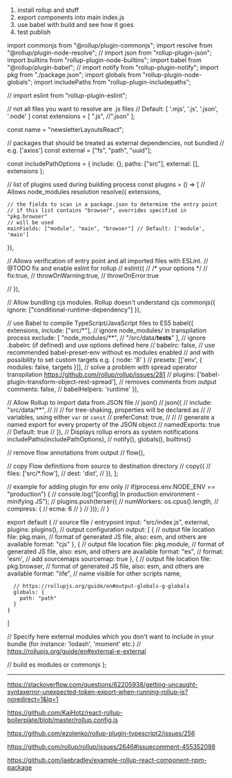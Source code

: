 1. install rollup and stuff
2. export components into main index.js
3. use babel with build and see how it goes
4. test publish 



import commonjs from "@rollup/plugin-commonjs";
import resolve from "@rollup/plugin-node-resolve";
// import json from "rollup-plugin-json";
import builtins from "rollup-plugin-node-builtins";
import babel from "@rollup/plugin-babel";
// import notify from "rollup-plugin-notify";
import pkg from "./package.json";
import globals from "rollup-plugin-node-globals";
import includePaths from "rollup-plugin-includepaths";

// import eslint from "rollup-plugin-eslint";

// not all files you want to resolve are .js files
// Default: [ '.mjs', '.js', '.json', '.node' ]
const extensions = [
  ".js",
  //".json"
];

const name = "newsletterLayoutsReact";

// packages that should be treated as external dependencies, not bundled
// e.g. ['axios']
const external = ["fs", "path", "uuid"];

const includePathOptions = {
  include: {},
  paths: ["src"],
  external: [],
  extensions
};

// list of plugins used during building process
const plugins = () => [
  // Allows node_modules resolution
  resolve({
    extensions,

    // the fields to scan in a package.json to determine the entry point
    // if this list contains "browser", overrides specified in "pkg.browser"
    // will be used
    mainFields: ["module", "main", "browser"] // Default: ['module', 'main']
  }),

  // Allows verification of entry point and all imported files with ESLint.
  // @TODO fix and enable eslint for rollup
  // eslint({
  //   /* your options */
  //   fix:true,
  //   throwOnWarning:true,
  //   throwOnError:true

  // }),

  // Allow bundling cjs modules. Rollup doesn't understand cjs
  commonjs({
    ignore: ["conditional-runtime-dependency"]
  }),

  // use Babel to compile TypeScript/JavaScript files to ES5
  babel({
    extensions,
    include: ["src/*"],
    // ignore node_modules/ in transpilation process
    exclude: [
      "node_modules/**",
       // "/src/data/__tests__"
     ],
    // ignore .babelrc (if defined) and use options defined here
    // babelrc: false,
    // use recommended babel-preset-env without es modules enabled
    // and with possibility to set custom targets e.g. { node: '8' }
    // presets: [['env', { modules: false, targets }]],
    // solve a problem with spread operator transpilation https://github.com/rollup/rollup/issues/281
    // plugins: ['babel-plugin-transform-object-rest-spread'],
    // removes comments from output
    comments: false,
    // babelHelpers: 'runtime'
  }),

  // Allow Rollup to import data from JSON file
  // json()
  // json({
  //   include: "src/data/**",
  //
  //   // for tree-shaking, properties will be declared as
  //   // variables, using either `var` or `const`
  //   preferConst: true,
  //
  //   // generate a named export for every property of the JSON object
  //   namedExports: true // Default: true
  // }),
  // Displays rollup errors as system notifications
  includePaths(includePathOptions),
  // notify(),
  globals(),
  builtins()

  // remove flow annotations from output
  // flow(),

  // copy Flow definitions from source to destination directory
  // copy({
  //   files: ['src/*.flow'],
  //   dest: 'dist',
  // }),
];

// example for adding plugin for env only
// if(process.env.NODE_ENV == "production") {
//   console.log("[config] In production environment - minifying JS");
//   plugins.push(terser({
//     numWorkers: os.cpus().length,
//     compress: {
//       ecma: 6
//     }
//   }));
// }

export default {
  // source file / entrypoint
  input: "src/index.js",
  external,
  plugins: plugins(),
  // output configuration
  output: [
    {
      // output file location
      file: pkg.main,
      // format of generated JS file, also: esm, and others are available
      format: "cjs"
    },
    {
      // output file location
      file: pkg.module,
      // format of generated JS file, also: esm, and others are available
      format: "es",
      // format: 'esm',
      // add sourcemaps
      sourcemap: true
    },
    {
      // output file location
      file: pkg.browser,
      // format of generated JS file, also: esm, and others are available
      format: "iife",
      // name visible for other scripts
      name,

      // https://rollupjs.org/guide/en#output-globals-g-globals
      globals: {
        path: "path"
      }
    }
  ]

  // Specify here external modules which you don't want to include in your bundle (for instance: 'lodash', 'moment' etc.)
  // https://rollupjs.org/guide/en#external-e-external

  // build es modules or commonjs
};

---



https://stackoverflow.com/questions/62205938/getting-uncaught-syntaxerror-unexpected-token-export-when-running-rollup-js?noredirect=1&lq=1


https://github.com/KaiHotz/react-rollup-boilerplate/blob/master/rollup.config.js

https://github.com/ezolenko/rollup-plugin-typescript2/issues/256

https://github.com/rollup/rollup/issues/2646#issuecomment-455352098

https://github.com/jaebradley/example-rollup-react-component-npm-package